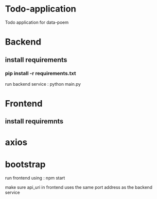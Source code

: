 # Todo-application
Todo application for data-poem

# Backend
## install requirements
### pip install -r requirements.txt
 run backend service : python main.py


# Frontend 
## install requiremnts
  # axios
  # bootstrap

run frontend using : npm start

make sure api_uri in frontend uses the same port address as the backend service
